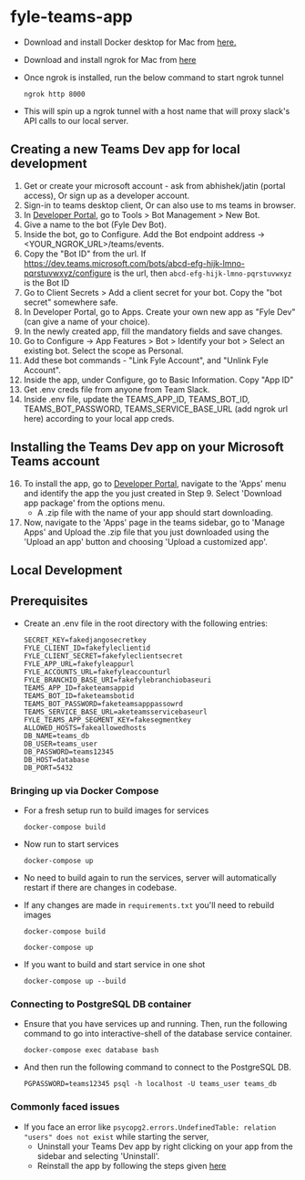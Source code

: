 # fyle-teams-app #

* Download and install Docker desktop for Mac from [here.](https://www.docker.com/products/docker-desktop)

* Download and install ngrok for Mac from [here](https://ngrok.com/download)

* Once ngrok is installed, run the below command to start ngrok tunnel
    ```
    ngrok http 8000
    ```

* This will spin up a ngrok tunnel with a host name that will proxy slack's API calls to our local server.

## Creating a new Teams Dev app for local development ##
1. Get or create your microsoft account - ask from abhishek/jatin (portal access), Or sign up as a developer account.
2. Sign-in to teams desktop client, Or can also use to ms teams in browser.
4. In [Developer Portal](https://dev.teams.microsoft.com/home), go to Tools > Bot Management > New Bot.
5. Give a name to the bot (Fyle Dev Bot).
6. Inside the bot, go to Configure. Add the Bot endpoint address -> <YOUR_NGROK_URL>/teams/events.
7. Copy the "Bot ID" from the url. If https://dev.teams.microsoft.com/bots/abcd-efg-hijk-lmno-pqrstuvwxyz/configure is the url, then `abcd-efg-hijk-lmno-pqrstuvwxyz` is the Bot ID
8. Go to Client Secrets > Add a client secret for your bot. Copy the "bot secret" somewhere safe.
9. In Developer Portal, go to Apps. Create your own new app as "Fyle Dev" (can give a name of your choice).
10. In the newly created app, fill the mandatory fields and save changes.
11. Go to Configure -> App Features > Bot > Identify your bot > Select an existing bot. Select the scope as Personal. 
12. Add these bot commands - "Link Fyle Account", and "Unlink Fyle Account".
13. Inside the app, under Configure, go to Basic Information. Copy "App ID"
14. Get .env creds file from anyone from Team Slack. 
15. Inside .env file, update the TEAMS_APP_ID, TEAMS_BOT_ID, TEAMS_BOT_PASSWORD, TEAMS_SERVICE_BASE_URL (add ngrok url here) according to your local app creds.

## Installing the Teams Dev app on your Microsoft Teams account ## 
16. To install the app, go to [Developer Portal](https://dev.teams.microsoft.com/home), navigate to the 'Apps' menu and identify the app the you just created in Step 9. Select 'Download app package' from the options menu.
    - A .zip file with the name of your app should start downloading.
17. Now, navigate to the 'Apps' page in the teams sidebar, go to 'Manage Apps' and Upload the .zip file that you just downloaded using the 'Upload an app' button and choosing 'Upload a customized app'.

## Local Development ##

## Prerequisites ##

* Create an .env file in the root directory with the following entries:

    ```
    SECRET_KEY=fakedjangosecretkey
    FYLE_CLIENT_ID=fakefyleclientid
    FYLE_CLIENT_SECRET=fakefyleclientsecret
    FYLE_APP_URL=fakefyleappurl
    FYLE_ACCOUNTS_URL=fakefyleaccounturl
    FYLE_BRANCHIO_BASE_URI=fakefylebranchiobaseuri
    TEAMS_APP_ID=faketeamsappid
    TEAMS_BOT_ID=faketeamsbotid
    TEAMS_BOT_PASSWORD=faketeamsapppassowrd
    TEAMS_SERVICE_BASE_URL=aketeamsservicebaseurl
    FYLE_TEAMS_APP_SEGMENT_KEY=fakesegmentkey
    ALLOWED_HOSTS=fakeallowedhosts
    DB_NAME=teams_db
    DB_USER=teams_user
    DB_PASSWORD=teams12345
    DB_HOST=database
    DB_PORT=5432
    ```

### Bringing up via Docker Compose ###

* For a fresh setup run to build images for services
    ```
    docker-compose build
    ```

* Now run to start services
    ```
    docker-compose up
    ```

* No need to build again to run the services, server will automatically restart if there are changes in codebase.

* If any changes are made in `requirements.txt` you'll need to rebuild images
    ```
    docker-compose build
    
    docker-compose up
    ```

* If you want to build and start service in one shot

    ```
    docker-compose up --build
    ```


### Connecting to PostgreSQL DB container ###

* Ensure that you have services up and running. Then, run the following command to go into interactive-shell of the database service container.
    ```
    docker-compose exec database bash
    ```
    
* And then run the following command to connect to the PostgreSQL DB.
    ```
    PGPASSWORD=teams12345 psql -h localhost -U teams_user teams_db
    ```

### Commonly faced issues ###
* If you face an error like `psycopg2.errors.UndefinedTable: relation "users" does not exist` while starting the server,
  * Uninstall your Teams Dev app by right clicking on your app from the sidebar and selecting 'Uninstall'.
  * Reinstall the app by following the steps given [here](#installing-the-teams-dev-app-on-your-microsoft-teams-account)
